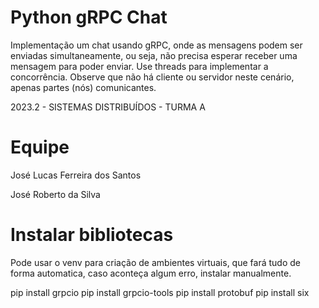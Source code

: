 # Python gRPC Chat

Implementação um chat usando gRPC, onde as mensagens podem ser enviadas simultaneamente, ou seja, não precisa esperar receber uma mensagem para poder enviar. Use threads para implementar a concorrência. Observe que não há cliente ou servidor neste cenário, apenas partes (nós) comunicantes.

2023.2 - SISTEMAS DISTRIBUÍDOS - TURMA A

# Equipe

José Lucas Ferreira dos Santos

José Roberto da Silva 

# Instalar bibliotecas 

Pode usar o venv para criação de ambientes virtuais, que fará tudo de forma automatica, caso aconteça algum erro, instalar manualmente.

pip install grpcio
pip install grpcio-tools
pip install protobuf
pip install six
